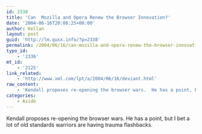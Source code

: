 ```yaml
---
id: 2338
title: 'Can  Mozilla and Opera Renew the Browser Innovation?'
date: '2004-06-16T20:08:25+00:00'
author: Kellan
layout: post
guid: 'http://lm.quxx.info/?p=2338'
permalink: /2004/06/16/can-mozilla-and-opera-renew-the-browser-innovation/
typo_id:
    - '2336'
mt_id:
    - '2125'
link_related:
    - 'http://www.xml.com/lpt/a/2004/06/16/deviant.html'
raw_content:
    - 'Kendall proposes re-opening the browser wars.  He has a point, but I bet a lot of old standards warriors are having trauma flashbacks.'
categories:
    - Aside
---
```


Kendall proposes re-opening the browser wars. He has a point, but I bet a lot of old standards warriors are having trauma flashbacks.